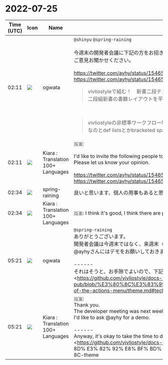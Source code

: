 # 2022-07-25

|Time (UTC)|Icon|Name|Message|
|---|---|---|---|
|02:11|![](https://avatars.slack-edge.com/2019-11-22/845042642576_070441337abaca9fb7b3_72.png)|ogwata|`@shinyu` `@spring-raining`<br><br>今週末の開発者会議に下記の方をお招きしてデモをお願いしてはどうかと思うのですが、いかがでしょう？<br>ご意見お聞かせください。<br><br><https://twitter.com/ayhy/status/1546505842698190848><br><https://twitter.com/ayhy/status/1546508359221645312><br><blockquote>vivliostyleで組む！　新書二段テンプレ、公開しました。<https://github.com/ayhy/vivliostyle-jppb><br>二段組新書の書籍レイアウトを平文テキスト群からpandoc+pythonで自動生成します。</blockquote><br><blockquote>vivliostyleの非標準ワークフロー制作事例ではありますが、css組版で縦書き二段新書がやれると嬉しい人はいるかも、そういう気持ちです。本当はthemes互換にしたかったののですがnodejsわからんなのとdef listsとかbracketed spansとかのpandoc仕様に結構依存しているので今回は見送り</blockquote>|
|02:11|![](https://avatars.slack-edge.com/2021-08-02/2324149410423_2aa7423c4133ecb9f168_72.png)|Kiara : Translation 100+ Languages|🇬🇧:  <br><br>I'd like to invite the following people to the developer conference this weekend and ask for a demo. How about that?<br>Please let us know your opinion.<br><br><https://twitter.com/ayhy/status/1546505842698190848><br><https://twitter.com/ayhy/status/1546508359221645312>|
|02:34|![](https://secure.gravatar.com/avatar/1ac180f0868137292905c311b5fff781.jpg?s=72&d=https%3A%2F%2Fa.slack-edge.com%2Fdf10d%2Fimg%2Favatars%2Fava_0021-72.png)|spring-raining|良いと思います、個人の用事もあると思うので無理せずでお願いします|
|02:34|![](https://avatars.slack-edge.com/2021-08-02/2324149410423_2aa7423c4133ecb9f168_72.png)|Kiara : Translation 100+ Languages|🇬🇧: I think it's good, I think there are personal errands, so please do not overdo it.|
|05:21|![](https://avatars.slack-edge.com/2019-11-22/845042642576_070441337abaca9fb7b3_72.png)|ogwata|`@spring-raining`<br>ありがとうございます。<br>開発者会議は今週末ではなく、来週末（7日）でしたね。<br>@ayhyさんにはデモをお願いしておきます。<br><br>------<br>それはそうと、お手隙でよいので、下記のレビューもおねがいいたします。<br><https://github.com/vivliostyle/docs-vivliostyle-pub/blob/%E3%80%8C%E3%83%95%E3%82%A9%E3%83%B3%E3%83%88%E3%81%AE%E6%8C%87%E5%AE%9A%E3%80%8D%E3%82%92%E8%BF%BD%E5%8A%A0/ja/functions-of-the-actions-menu/theme.md#techbook-%E6%8A%80%E8%A1%93%E5%90%8C%E4%BA%BA%E8%AA%8C-theme|https://github.com/vivliostyle/docs-vivliostyle-pub/blob/%E3%80%8C%E3%83%95%E3%82%[…]%92%E8%BF%BD%E5%8A%A0/ja/functions-of-the-actions-menu/theme.md>|
|05:21|![](https://avatars.slack-edge.com/2021-08-02/2324149410423_2aa7423c4133ecb9f168_72.png)|Kiara : Translation 100+ Languages|🇬🇧: <br>Thank you.<br>The developer meeting was next weekend (7th), not this weekend.<br>I'd like to ask @ayhy for a demo.<br><br>------<br>Anyway, it's okay to take the time to do so, so please also review the following.<br><https://github.com/vivliostyle/docs-vivliostyle-pub/blob/%E3%80%8C%E3%83%95%E3%82%A9%E3%83%B3%E3%83%88% E3% 81% AE% E6% 8C% 87% E5% AE% 9A% E3% 80% 8D% E3% 82% 92% E8% BF% BD% E5% 8A% A0 / ja / functions-of-the- actions-menu / theme.md # techbook-% E6% 8A% 80% E8% A1% 93% E5% 90% 8C% E4% BA% BA% E8% AA% 8C-theme | https://github.com / vivliostyle / docs-vivliostyle-pub / blob /% E3% 80% 8C% E3% 83% 95% E3% 82% […]% 92% E8% BF% BD% E5% 8A% A0 / ja / functions- of-the-actions-menu / theme.md>|
